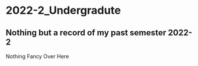 # 2022-2_Undergradute
<h2>Nothing but a record of my past semester 2022-2</h2>
<span "color:red">Nothing Fancy Over Here</span>
